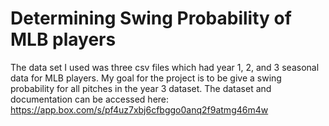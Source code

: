 # Determining Swing Probability of MLB players

The data set I used was three csv files which had year 1, 2, and 3 seasonal data for MLB players. My goal for the project is to be give a swing probability for all pitches in the year 3 dataset. 
The dataset and documentation can be accessed here: https://app.box.com/s/pf4uz7xbj6cfbggo0anq2f9atmg46m4w
